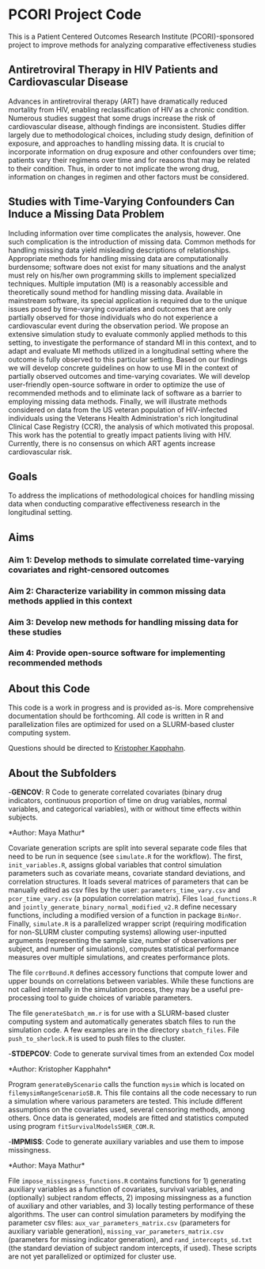 # PCORI Project Code

This is a Patient Centered Outcomes Research Institute (PCORI)-sponsored project to improve methods for analyzing comparative effectiveness studies

## Antiretroviral Therapy in HIV Patients and Cardiovascular Disease

Advances in antiretroviral therapy (ART) have dramatically reduced mortality from HIV, enabling reclassification of HIV as a chronic condition. Numerous studies suggest that some drugs increase the risk of cardiovascular disease, although findings are inconsistent. Studies differ largely due to methodological choices, including study design, definition of exposure, and approaches to handling missing data. It is crucial to incorporate information on drug exposure and other confounders over time; patients vary their regimens over time and for reasons that may be related to their condition. Thus, in order to not implicate the wrong drug, information on changes in regimen and other factors must be considered.

## Studies with Time-Varying Confounders Can Induce a Missing Data Problem

Including information over time complicates the analysis, however. One such complication is the introduction of missing data. Common methods for handling missing data yield misleading descriptions of relationships. Appropriate methods for handling missing data are computationally burdensome; software does not exist for many situations and the analyst must rely on his/her own programming skills to implement specialized techniques. Multiple imputation (MI) is a reasonably accessible and theoretically sound method for handling missing data. Available in mainstream software, its special application is required due to the unique issues posed by time-varying covariates and outcomes that are only partially observed for those individuals who do not experience a cardiovascular event during the observation period. We propose an extensive simulation study to evaluate commonly applied methods to this setting, to investigate the performance of standard MI in this context, and to adapt and evaluate MI methods utilized in a longitudinal setting where the outcome is fully observed to this particular setting. Based on our findings we will develop concrete guidelines on how to use MI in the context of partially observed outcomes and time-varying covariates. We will develop user-friendly open-source software in order to optimize the use of recommended methods and to eliminate lack of software as a barrier to employing missing data methods. Finally, we will illustrate methods considered on data from the US veteran population of HIV-infected individuals using the Veterans Health Administration's rich longitudinal Clinical Case Registry (CCR), the analysis of which motivated this proposal. This work has the potential to greatly impact patients living with HIV. Currently, there is no consensus on which ART agents increase cardiovascular risk.

## Goals

To address the implications of methodological choices for handling missing data when conducting comparative effectiveness research in the longitudinal setting.

## Aims

### Aim 1: Develop methods to simulate correlated time-varying covariates and right-censored outcomes

### Aim 2: Characterize variability in common missing data methods applied in this context

### Aim 3: Develop new methods for handling missing data for these studies

### Aim 4: Provide open-source software for implementing recommended methods

## About this Code

This code is a work in progress and is provided as-is. More comprehensive documentation should be forthcoming. All code is written in R and parallelization files are optimized for used on a SLURM-based cluster computing system.

Questions should be directed to [Kristopher Kapphahn](https://med.stanford.edu/profiles/kristopher-kapphahn).


## About the Subfolders

-<b>GENCOV</b>: R Code to generate correlated covariates (binary drug indicators, continuous proportion of time on drug variables, normal variables, and categorical variables), with or without time effects within subjects.
<p>*Author: Maya Mathur*

Covariate generation scripts are split into several separate code files that need to be run in sequence (see ```simulate.R``` for the workflow). The first, ```init_variables.R```, assigns global variables that control simulation parameters such as covariate means, covariate standard deviations, and correlation structures. It loads several matrices of parameters that can be manually edited as csv files by the user: ```parameters_time_vary.csv``` and ```pcor_time_vary.csv``` (a population correlation matrix). Files ```load_functions.R``` and ```jointly_generate_binary_normal_modified_v2.R``` define necessary functions, including a modified version of a function in package ```BinNor```. Finally, ```simulate.R``` is a parallelized wrapper script (requiring modification for non-SLURM cluster computing systems) allowing user-inputted arguments (representing the sample size, number of observations per subject, and number of simulations), computes statistical performance measures over multiple simulations, and creates performance plots.

The file ```corrBound.R``` defines accessory functions that compute lower and upper bounds on correlations between variables. While these functions are not called internally in the simulation process, they may be a useful pre-processing tool to guide choices of variable parameters.

The file ```generateSbatch_mm.r``` is for use with a SLURM-based cluster computing system and automatically generates sbatch files to run the simulation code. A few examples are in the directory ```sbatch_files```. File ```push_to_sherlock.R``` is used to push files to the cluster. 


-<b>STDEPCOV</b>: Code to generate survival times from an extended Cox model
<p>*Author: Kristopher Kapphahn*

Program ```generateByScenario``` calls the function ```mysim``` which is located on ```filemysimRangeScenarioSB.R```. This file contains all the code necessary to run a simulation where various parameters are tested. This include different assumptions on the covariates used, several censoring methods, among others. Once data is generated, models are fitted and statistics computed using program ```fitSurvivalModelsSHER_COM.R```.


-<b>IMPMISS</b>: Code to generate auxiliary variables and use them to impose missingness. 
<p>*Author: Maya Mathur*

File ```impose_missingness_functions.R``` contains functions for 1) generating auxiliary variables as a function of covariates, survival variables, and (optionally) subject random effects, 2) imposing missingness as a function of auxiliary and other variables, and 3) locally testing performance of these algorithms. The user can control simulation parameters by modifying the parameter csv files: ```aux_var_parameters_matrix.csv``` (parameters for auxiliary variable generation), ```missing_var_parameters_matrix.csv``` (parameters for missing indicator generation), and ```rand_intercepts_sd.txt``` (the standard deviation of subject random intercepts, if used). These scripts are not yet parallelized or optimized for cluster use. 
